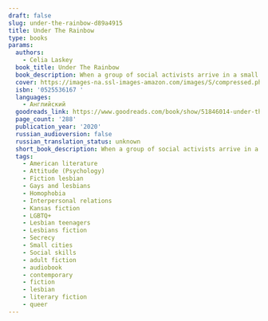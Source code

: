 ```yaml
---
draft: false
slug: under-the-rainbow-d89a4915
title: Under The Rainbow
type: books
params:
  authors:
    - Celia Laskey
  book_title: Under The Rainbow
  book_description: When a group of social activists arrive in a small town, the lives and beliefs of residents and outsiders alike are upended, in this wry, embracing novel. Big Burr, Kansas, is the kind of place where everyone seems to know everyone, and everyone shares the same values-or keeps their opinions to themselves. But when a national nonprofit labels Big Burr "the most homophobic town in the US" and sends in a task force of queer volunteers as an experiment-they'll live and work in the community for two years in an attempt to broaden hearts and minds-no one is truly prepared for what will ensue.Furious at being uprooted from her life in Los Angeles and desperate to fit in at her new high school, Avery fears that it's only a matter of time before her "gay crusader" mom outs her. Still grieving the death of her son, Linda welcomes the arrivals, who know mercifully little about her past. And for Christine, the newcomers are not only a threat to the comforting rhythms of Big Burr life, but a call to action. As tensions roil the town, cratering relationships and forcing closely guarded secrets into the light, everyone must consider what it really means to belong. Told with warmth and wit,Under the Rainbowis a poignant, hopeful articulation of our complicated humanity that reminds us we are more alike than we'd like to admit.
  cover: https://images-na.ssl-images-amazon.com/images/S/compressed.photo.goodreads.com/books/1564079712l/51846014.jpg
  isbn: '0525536167 '
  languages:
    - Английский
  goodreads_link: https://www.goodreads.com/book/show/51846014-under-the-rainbow
  page_count: '288'
  publication_year: '2020'
  russian_audioversion: false
  russian_translation_status: unknown
  short_book_description: When a group of social activists arrive in a small town, the lives and beliefs of residents and outsiders alike are upended, in this wry, embracing novel. Big Burr, Kansas, is the kind of place where everyone seems to know everyone, and everyone shares the same values-or keeps their opinions to themselves...
  tags:
    - American literature
    - Attitude (Psychology)
    - Fiction lesbian
    - Gays and lesbians
    - Homophobia
    - Interpersonal relations
    - Kansas fiction
    - LGBTQ+
    - Lesbian teenagers
    - Lesbians fiction
    - Secrecy
    - Small cities
    - Social skills
    - adult fiction
    - audiobook
    - contemporary
    - fiction
    - lesbian
    - literary fiction
    - queer
---
```

